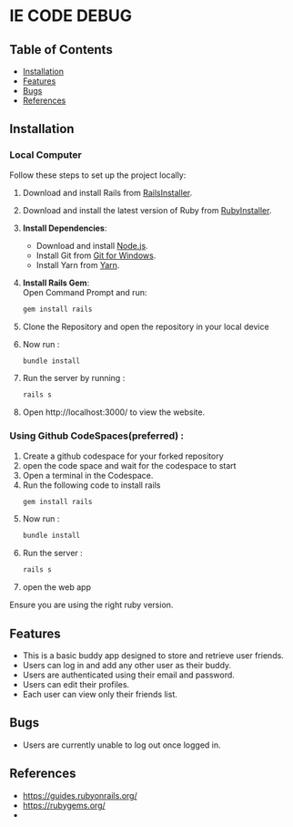 # IE CODE DEBUG 

## Table of Contents
- [Installation](#installation)
- [Features](#features)
- [Bugs](#bugs)
- [References](#references)

## Installation
### Local Computer
Follow these steps to set up the project locally:

1. Download and install Rails from [RailsInstaller](https://railsinstaller.org/).

2. Download and install the latest version of Ruby from [RubyInstaller](https://rubyinstaller.org/downloads/).

3. **Install Dependencies**:  
   - Download and install [Node.js](https://nodejs.org/).
   - Install Git from [Git for Windows](https://git-scm.com/download/win).
   - Install Yarn from [Yarn](https://yarnpkg.com/getting-started/install).
4. **Install Rails Gem**:  
   Open Command Prompt and run:
   ```bash
   gem install rails
5. Clone the Repository and open the repository in your local device
6. Now run :
   ```bash
   bundle install

7. Run the server by running :
   ```bash
   rails s

8. Open http://localhost:3000/ to view the website.

### Using Github CodeSpaces(preferred) :
1. Create a github codespace for your forked repository
2. open the code space and wait for the codespace to start
3. Open a terminal in the Codespace.
4. Run the following code to install rails
   ```bash
   gem install rails
5. Now run :
   ```bash
   bundle install
6. Run the server :
   ```bash
   rails s
7. open the web app

Ensure you are using the right ruby version.

## Features
* This is a basic buddy app designed to store and retrieve user friends.
* Users can log in and add any other user as their buddy.
* Users are authenticated using their email and password.
* Users can edit their profiles.
* Each user can view only their friends list.

## Bugs
* Users are currently unable to log out once logged in.

## References 
* https://guides.rubyonrails.org/
* https://rubygems.org/
* 











